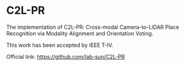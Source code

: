 # C2L-PR
The implementation of C2L-PR: Cross-modal Camera-to-LiDAR Place Recognition via Modality Alignment and Orientation Voting.

This work has been accepted by IEEE T-IV.

Official link: https://github.com/lab-sun/C2L-PR
